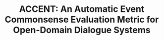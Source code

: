 ---
layout: default
title: 'ACCENT: An Automatic Event Commonsense Evaluation Metric for Open-Domain Dialogue Systems'
authors: Sarik Ghazarian*, <strong>Yijia Shao</strong>*, Rujun Han, Aram Galstyan, Nanyun Peng
publication: Under review. (We will present our work in <a href="https://socalnlp.github.io/symp22/index.html">SoCal NLP Symposium 2022</a>)
year: 2022.10
sticky: true
pdf: ''
code: ''
official_link: ''
---